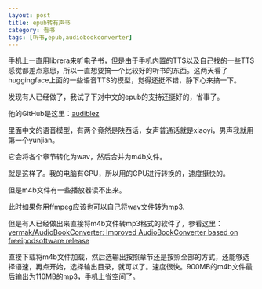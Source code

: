 ```yaml
---
layout: post
title: epub转有声书
category: 看书
tags: [听书,epub,audiobookconverter]
---
```


手机上一直用librera来听电子书，但是由于手机内置的TTS以及自己找的一些TTS感觉都差点意思，所以一直想要搞一个比较好的听书的东西。这两天看了huggingface上面的一些语音TTS的模型，觉得还挺不错，静下心来搞一下。

发现有人已经做了，我试了下对中文的epub的支持还挺好的，省事了。

他的GitHub是这里：[audiblez](https://github.com/santinic/audiblez)

里面中文的语音模型，有两个竟然是陕西话，女声普通话就是xiaoyi，男声我就用第一个yunjian。

它会将各个章节转化为wav，然后合并为m4b文件。

就是这样了。我的电脑有GPU，所以用的GPU进行转换的，速度挺快的。

但是m4b文件有一些播放器读不出来。

此时如果你用ffmpeg应该也可以自己将wav文件转为mp3.

但是有人已经做出来直接将m4b文件转mp3格式的软件了，参看这里：[yermak/AudioBookConverter: Improved AudioBookConverter based on freeipodsoftware release](https://github.com/yermak/AudioBookConverter)

直接下载将m4b文件加载，然后选输出按照章节还是按照全部的方式，还能够选择语速，再点开始，选择输出目录，就可以了。速度很快。900MB的m4b文件最后输出为110MB的mp3，手机上省空间了。





